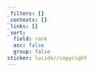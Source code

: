 ```yaml
---
_filters: []
_contexts: []
_links: []
_sort:
  field: rank
  asc: false
  group: false
sticker: lucide//copyright
---
```

